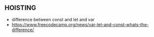 ## HOISTING
- difference between const and let and var
- https://www.freecodecamp.org/news/var-let-and-const-whats-the-difference/
